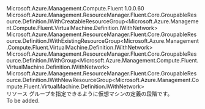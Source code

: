 <Type Name="IWithGroup" FullName="Microsoft.Azure.Management.Compute.Fluent.VirtualMachine.Definition.IWithGroup">
  <TypeSignature Language="C#" Value="public interface IWithGroup : Microsoft.Azure.Management.ResourceManager.Fluent.Core.GroupableResource.Definition.IWithCreatableResourceGroup&lt;Microsoft.Azure.Management.Compute.Fluent.VirtualMachine.Definition.IWithNetwork&gt;, Microsoft.Azure.Management.ResourceManager.Fluent.Core.GroupableResource.Definition.IWithExistingResourceGroup&lt;Microsoft.Azure.Management.Compute.Fluent.VirtualMachine.Definition.IWithNetwork&gt;, Microsoft.Azure.Management.ResourceManager.Fluent.Core.GroupableResource.Definition.IWithGroup&lt;Microsoft.Azure.Management.Compute.Fluent.VirtualMachine.Definition.IWithNetwork&gt;, Microsoft.Azure.Management.ResourceManager.Fluent.Core.GroupableResource.Definition.IWithNewResourceGroup&lt;Microsoft.Azure.Management.Compute.Fluent.VirtualMachine.Definition.IWithNetwork&gt;" />
  <TypeSignature Language="ILAsm" Value=".class public interface auto ansi abstract IWithGroup implements class Microsoft.Azure.Management.ResourceManager.Fluent.Core.GroupableResource.Definition.IWithCreatableResourceGroup`1&lt;class Microsoft.Azure.Management.Compute.Fluent.VirtualMachine.Definition.IWithNetwork&gt;, class Microsoft.Azure.Management.ResourceManager.Fluent.Core.GroupableResource.Definition.IWithExistingResourceGroup`1&lt;class Microsoft.Azure.Management.Compute.Fluent.VirtualMachine.Definition.IWithNetwork&gt;, class Microsoft.Azure.Management.ResourceManager.Fluent.Core.GroupableResource.Definition.IWithGroup`1&lt;class Microsoft.Azure.Management.Compute.Fluent.VirtualMachine.Definition.IWithNetwork&gt;, class Microsoft.Azure.Management.ResourceManager.Fluent.Core.GroupableResource.Definition.IWithNewResourceGroup`1&lt;class Microsoft.Azure.Management.Compute.Fluent.VirtualMachine.Definition.IWithNetwork&gt;" />
  <TypeSignature Language="DocId" Value="T:Microsoft.Azure.Management.Compute.Fluent.VirtualMachine.Definition.IWithGroup" />
  <TypeSignature Language="VB.NET" Value="Public Interface IWithGroup&#xA;Implements IWithCreatableResourceGroup(Of IWithNetwork), IWithExistingResourceGroup(Of IWithNetwork), IWithGroup(Of IWithNetwork), IWithNewResourceGroup(Of IWithNetwork)" />
  <TypeSignature Language="F#" Value="type IWithGroup = interface&#xA;    interface IWithGroup&lt;IWithNetwork&gt;&#xA;    interface IWithExistingResourceGroup&lt;IWithNetwork&gt;&#xA;    interface IWithNewResourceGroup&lt;IWithNetwork&gt;&#xA;    interface IWithCreatableResourceGroup&lt;IWithNetwork&gt;" />
  <AssemblyInfo>
    <AssemblyName>Microsoft.Azure.Management.Compute.Fluent</AssemblyName>
    <AssemblyVersion>1.0.0.60</AssemblyVersion>
  </AssemblyInfo>
  <Interfaces>
    <Interface>
      <InterfaceName>Microsoft.Azure.Management.ResourceManager.Fluent.Core.GroupableResource.Definition.IWithCreatableResourceGroup&lt;Microsoft.Azure.Management.Compute.Fluent.VirtualMachine.Definition.IWithNetwork&gt;</InterfaceName>
    </Interface>
    <Interface>
      <InterfaceName>Microsoft.Azure.Management.ResourceManager.Fluent.Core.GroupableResource.Definition.IWithExistingResourceGroup&lt;Microsoft.Azure.Management.Compute.Fluent.VirtualMachine.Definition.IWithNetwork&gt;</InterfaceName>
    </Interface>
    <Interface>
      <InterfaceName>Microsoft.Azure.Management.ResourceManager.Fluent.Core.GroupableResource.Definition.IWithGroup&lt;Microsoft.Azure.Management.Compute.Fluent.VirtualMachine.Definition.IWithNetwork&gt;</InterfaceName>
    </Interface>
    <Interface>
      <InterfaceName>Microsoft.Azure.Management.ResourceManager.Fluent.Core.GroupableResource.Definition.IWithNewResourceGroup&lt;Microsoft.Azure.Management.Compute.Fluent.VirtualMachine.Definition.IWithNetwork&gt;</InterfaceName>
    </Interface>
  </Interfaces>
  <Docs>
    <summary>
            リソース グループを指定できるように仮想マシンの定義の段階です。
            </summary>
    <remarks>To be added.</remarks>
  </Docs>
  <Members />
</Type>
